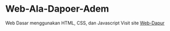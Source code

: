 # Web-Ala-Dapoer-Adem
Web Dasar menggunakan HTML, CSS, dan Javascript
Visit site [Web-Dapur](https://dickyadem.github.io/Web-Ala-Dapoer-Adem/)
